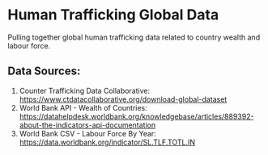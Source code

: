 # Human Trafficking Global Data
Pulling together global human trafficking data related to country wealth and labour force.


## Data Sources:
1. Counter Trafficking Data Collaborative: https://www.ctdatacollaborative.org/download-global-dataset
2. World Bank API - Wealth of Countries: https://datahelpdesk.worldbank.org/knowledgebase/articles/889392-about-the-indicators-api-documentation
3. World Bank CSV - Labour Force By Year: https://data.worldbank.org/indicator/SL.TLF.TOTL.IN 

